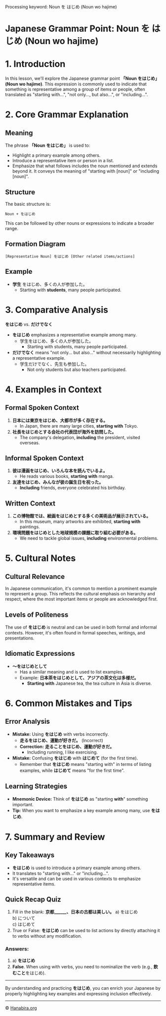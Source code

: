 Processing keyword: Noun を はじめ (Noun wo hajime)
# Japanese Grammar Point: Noun を はじめ (Noun wo hajime)
# 1. Introduction
In this lesson, we'll explore the Japanese grammar point **「Noun をはじめ」 (Noun wo hajime)**. This expression is commonly used to indicate that something is representative among a group of items or people, often translated as "starting with...", "not only..., but also...", or "including...".
# 2. Core Grammar Explanation
## Meaning
The phrase **「Noun をはじめ」** is used to:
- Highlight a primary example among others.
- Introduce a representative item or person in a list.
- Emphasize that what follows includes the noun mentioned and extends beyond it.
It conveys the meaning of "starting with [noun]" or "including [noun]".
## Structure
The basic structure is:
```
Noun + をはじめ
```
This can be followed by other nouns or expressions to indicate a broader range.
## Formation Diagram
```plaintext
[Representative Noun] をはじめ [Other related items/actions]
```
## Example
- **学生** をはじめ、多くの人が参加した。
  - Starting with **students**, many people participated.
# 3. Comparative Analysis
**をはじめ** vs. **だけでなく**
- **をはじめ** emphasizes a representative example among many.
  - 学生をはじめ、多くの人が参加した。
    - Starting with students, many people participated.
- **だけでなく** means "not only... but also..." without necessarily highlighting a representative example.
  - 学生だけでなく、先生も参加した。
    - Not only students but also teachers participated.
# 4. Examples in Context
## Formal Spoken Context
1. **日本には東京をはじめ、大都市が多く存在する。**
   - In Japan, there are many large cities, **starting with** Tokyo.
2. **社長をはじめとする会社の代表団が海外を訪問した。**
   - The company's delegation, **including** the president, visited overseas.
## Informal Spoken Context
1. **彼は漫画をはじめ、いろんな本を読んでいるよ。**
   - He reads various books, **starting with** manga.
2. **友達をはじめ、みんなが彼の誕生日を祝った。**
   - **Including** friends, everyone celebrated his birthday.
## Written Context
1. **この博物館では、絵画をはじめとする多くの美術品が展示されている。**
   - In this museum, many artworks are exhibited, **starting with** paintings.
2. **環境問題をはじめとした地球規模の課題に取り組む必要がある。**
   - We need to tackle global issues, **including** environmental problems.
# 5. Cultural Notes
## Cultural Relevance
In Japanese communication, it's common to mention a prominent example to represent a group. This reflects the cultural emphasis on hierarchy and respect, where the most important items or people are acknowledged first.
## Levels of Politeness
The use of **をはじめ** is neutral and can be used in both formal and informal contexts. However, it's often found in formal speeches, writings, and presentations.
## Idiomatic Expressions
- **～をはじめとして**
  - Has a similar meaning and is used to list examples.
  - Example: **日本茶をはじめとして、アジアの茶文化は多様だ。**
    - **Starting with** Japanese tea, the tea culture in Asia is diverse.
# 6. Common Mistakes and Tips
## Error Analysis
- **Mistake:** Using **をはじめ** with verbs incorrectly.
  - **走るをはじめ、運動が好きだ。** (Incorrect)
  - **Correction:** **走ることをはじめ、運動が好きだ。**
    - Including running, I like exercising.
- **Mistake:** Confusing **をはじめ** with **はじめて** (for the first time).
  - Remember that **をはじめ** means "starting with" in terms of listing examples, while **はじめて** means "for the first time".
## Learning Strategies
- **Mnemonic Device:** Think of **をはじめ** as "starting **with**" something important.
- **Tip:** When you want to emphasize a key example among many, use **をはじめ**.
# 7. Summary and Review
## Key Takeaways
- **をはじめ** is used to introduce a primary example among others.
- It translates to "starting with..." or "including...".
- It's versatile and can be used in various contexts to emphasize representative items.
## Quick Recap Quiz
1. Fill in the blank:
   **京都______、日本の古都は美しい。**
   a) をはじめ  
   b) について  
   c) はじめて  
2. True or False:
   **をはじめ** can be used to list actions by directly attaching it to verbs without any modification.
### Answers:
1. a) **をはじめ**
2. **False**. When using with verbs, you need to nominalize the verb (e.g., **飲むこと**をはじめ).

---
By understanding and practicing **をはじめ**, you can enrich your Japanese by properly highlighting key examples and expressing inclusion effectively.


---

© [Hanabira.org](https://hanabira.org)
